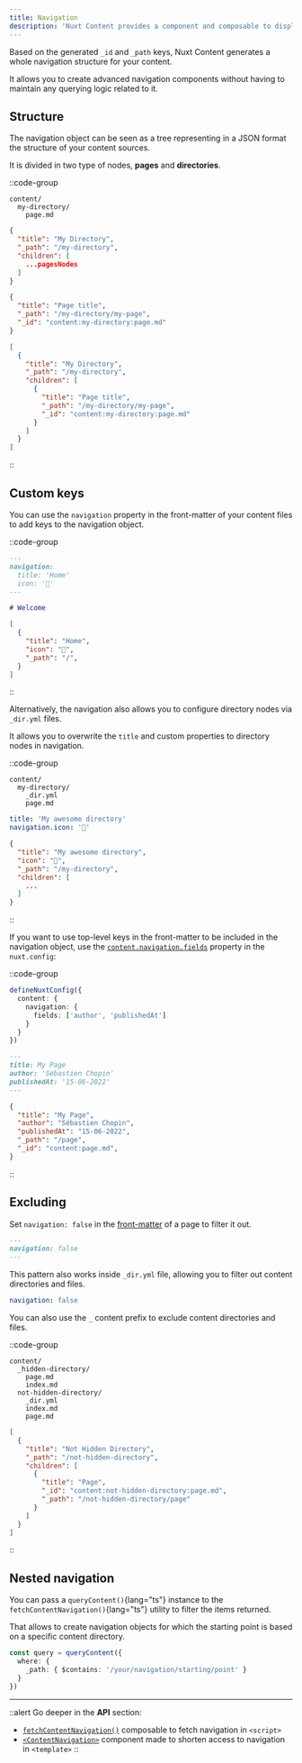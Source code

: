 ```yaml
---
title: Navigation
description: 'Nuxt Content provides a component and composable to display a navigation based on the content/ directory structure and files.'
---
```


Based on the generated `_id` and `_path` keys, Nuxt Content generates a whole navigation structure for your content.

It allows you to create advanced navigation components without having to maintain any querying logic related to it.

## Structure

The navigation object can be seen as a tree representing in a JSON format the structure of your content sources.

It is divided in two type of nodes, **pages** and **directories**.

::code-group

``` [Directory structure]
content/
  my-directory/
    page.md
```

```json [Directory node]
{
  "title": "My Directory",
  "_path": "/my-directory",
  "children": [
    ...pagesNodes
  ]
}
```

```json [Page node]
{
  "title": "Page title",
  "_path": "/my-directory/my-page",
  "_id": "content:my-directory:page.md"
}
```

```json [Complete navigation]
[
  {
    "title": "My Directory",
    "_path": "/my-directory",
    "children": [
      {
        "title": "Page title",
        "_path": "/my-directory/my-page",
        "_id": "content:my-directory:page.md"
      }
    ]
  }
]
```

::

## Custom keys

You can use the `navigation` property in the front-matter of your content files to add keys to the navigation object.

::code-group
```md [index.md]
---
navigation:
  title: 'Home'
  icon: '🏡'
---

# Welcome
```

```json [Navigation]
[
  {
    "title": "Home",
    "icon": "🏡",
    "_path": "/",
  }
]
```
::


Alternatively, the navigation also allows you to configure directory nodes via `_dir.yml` files.

It allows you to overwrite the `title` and custom properties to directory nodes in navigation.

::code-group

``` [Directory structure]
content/
  my-directory/
    _dir.yml
    page.md
```

```yaml [_dir.yml]
title: 'My awesome directory'
navigation.icon: '📁'
```

```json [Navigation]
{
  "title": "My awesome directory",
  "icon": "📁",
  "_path": "/my-directory",
  "children": [
    ...
  ]
}
```
::

If you want to use top-level keys in the front-matter to be included in the navigation object, use the [`content.navigation.fields`](/api/configuration#navigation) property in the `nuxt.config`:

::code-group

```ts [nuxt.config.ts]
defineNuxtConfig({
  content: {
    navigation: {
      fields: ['author', 'publishedAt']
    }
  }
})
```

```md [page.md]
---
title: My Page
author: 'Sébastien Chopin'
publishedAt: '15-06-2022'
---
```

```json [Navigation node]
{
  "title": "My Page",
  "author": "Sébastien Chopin",
  "publishedAt": "15-06-2022",
  "_path": "/page",
  "_id": "content:page.md",
}
```

::


## Excluding

Set `navigation: false` in the [front-matter](/guide/writing/markdown) of a page to filter it out.

```md [page.md]
---
navigation: false
---
```

This pattern also works inside `_dir.yml` file, allowing you to filter out content directories and files.

```yaml [_dir.yml]
navigation: false
```

You can also use the `_` content prefix to exclude content directories and files.

::code-group

``` [Directory structure]
content/
  _hidden-directory/
    page.md
    index.md
  not-hidden-directory/
    _dir.yml
    index.md
    page.md
```

```json [Navigation object]
[
  {
    "title": "Not Hidden Directory",
    "_path": "/not-hidden-directory",
    "children": [
      {
        "title": "Page",
        "_id": "content:not-hidden-directory:page.md",
        "_path": "/not-hidden-directory/page"
      }
    ]
  }
]
```

::


## Nested navigation

You can pass a `queryContent()`{lang="ts"} instance to the `fetchContentNavigation()`{lang="ts"} utility to filter the items returned.

That allows to create navigation objects for which the starting point is based on a specific content directory.

```ts
const query = queryContent({
  where: {
    _path: { $contains: '/your/navigation/starting/point' }
  }
})
```

---

::alert
Go deeper in the **API** section:

- [`fetchContentNavigation()`](/api/composables/fetch-content-navigation) composable to fetch navigation in `<script>`
- [`<ContentNavigation>`](/api/components/content-navigation) component made to shorten access to navigation in `<template>`
::
